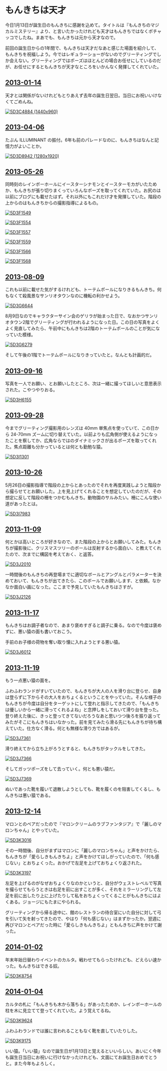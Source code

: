 ﻿# もんきちは天才

今日1月13日が誕生日のもんきちに感謝を込めて。タイトルは『もんきちのマジカルミステリー』より、と言いたかったけれども天才はもんきちではなくポチャッコでしたね。まあでも、もんきちは元から天才なので。

前回の誕生日からの1年間で、もんきちは天才だなあと感じた場面を紹介して、もんきちを祝福しよう。今ではレギュラーショーがないのでグリーティングでしか会えない。グリーティングではポーズはほとんどの場合お任せにしているのだが、お任せにするともんきちが天才なところをいかんなく発揮してくれていた。

## [2013-01-14](https://picasaweb.google.com/103687453618299008868/20130114SPL?noredirect=1)

天才とは関係がないけれどもとりあえず去年の誕生日翌日。当日にお祝いいけなくてごめんね。

[![5D3C4884 (1440x960)](https://lh3.googleusercontent.com/-wo1U4nQsbrQ/UPWCFX-ArvI/AAAAAAAAI2w/qlN8CeyDWu4/s500/5D3C4884%2520%25281440x960%2529.jpg)](https://picasaweb.google.com/lh/photo/VrxQuk9McZiUveOGDOc8B9MTjNZETYmyPJy0liipFm0?feat=embedwebsite)

## [2013-04-06](https://picasaweb.google.com/103687453618299008868/20130406Puroland?noredirect=1)

たぶん ILLUMINANT の振付。6年も前のパレードなのに、もんきちはなんと記憶力がよいことか。

[![5D3D8942 (1280x1920)](https://lh4.googleusercontent.com/-SxUBdsFMpU4/UWF0pXWFozI/AAAAAAAAO5M/A87mNESe0Ag/s500/5D3D8942%2520%25281280x1920%2529.jpg)](https://picasaweb.google.com/lh/photo/-WfYJYJlLP7QTu5PhdeOntMTjNZETYmyPJy0liipFm0?feat=embedwebsite)

## [2013-05-26](http://www.flickr.com/photos/ohtake_tomohiro/sets/72157633737567563/)

同時刻のレインボーホールにイースターシナモンとイースターモカがいたためか、もんきちが張り切りまくっていろんなポーズを取ってくれていた。お尻のは以前にブログにも載せたはず。それ以外にもこれだけ才を発揮していた。階段の上からのはもんきちからの撮影指導によるもの。

[![5D3F1549](http://farm8.staticflickr.com/7396/8854985460_0682881879.jpg)](http://www.flickr.com/photos/ohtake_tomohiro/8854985460/)

[![5D3F1554](http://farm3.staticflickr.com/2815/8854984560_52285a71b0.jpg)](http://www.flickr.com/photos/ohtake_tomohiro/8854984560/)

[![5D3F1557](http://farm3.staticflickr.com/2891/8854979630_30bfa406a1.jpg)](http://www.flickr.com/photos/ohtake_tomohiro/8854979630/)

[![5D3F1559](http://farm4.staticflickr.com/3819/8854978948_8a003f7166.jpg)](http://www.flickr.com/photos/ohtake_tomohiro/8854978948/)

[![5D3F1566](http://farm3.staticflickr.com/2878/8854973840_ca412c4ac2.jpg)](http://www.flickr.com/photos/ohtake_tomohiro/8854973840/)

[![5D3F1568](http://farm4.staticflickr.com/3668/8854972068_225b018dd2.jpg)](http://www.flickr.com/photos/ohtake_tomohiro/8854972068/)

## [2013-08-09](http://www.flickr.com/photos/ohtake_tomohiro/sets/72157634994740435/)

これも以前に載せた気がするけれども、トーテムポールになりきるもんきち。何もなくて殺風景なサンリオタウンなのに機転の利かせよう。

[![5D3G6644](http://farm6.staticflickr.com/5321/9474022494_da53852fbb.jpg)](http://www.flickr.com/photos/ohtake_tomohiro/9474022494/)

8月9日なのでキャラクターサイン会のゲリラが始まった日で、なおかつサンリオタウン2階でグリーティングが行われるようになった日。この日の写真をよくよく見直してみたら、午前中にもんきちは2階のトーテムポールのことが気になっていた模様。

[![5D3G6279](http://farm8.staticflickr.com/7343/9474042950_3c161c6ebe.jpg)](http://www.flickr.com/photos/ohtake_tomohiro/9474042950/)

そして午後の1階でトーテムポールになりきっていたと。なんとも計画的だ。

## [2013-09-16](http://www.flickr.com/photos/ohtake_tomohiro/sets/72157635565824731/)

写真を一人でお願い、とお願いしたところ、次は一緒に撮ってほしいと意思表示された。こやつやりおる。

[![5D3H6155](http://farm8.staticflickr.com/7358/9775248963_6d68b3dc57.jpg)](http://www.flickr.com/photos/ohtake_tomohiro/9775248963/)

## [2013-09-28](http://www.flickr.com/photos/ohtake_tomohiro/sets/72157635978286873/)

今までグリーティング撮影用のレンズは 40mm 単焦点を使っていて、この日から 24-70mm ズームに切り替えていた。以前よりも広角側が使えるようになったことを察してか、広角ならではのダイナミックさが出るポーズを取ってくれた。焦点距離も分かっているとは何とも勤勉な猿。

[![5D3I1301](http://farm3.staticflickr.com/2826/9982273354_dce1fd6815.jpg)](http://www.flickr.com/photos/ohtake_tomohiro/9982273354/)

## [2013-10-26](http://www.flickr.com/photos/ohtake_tomohiro/sets/72157636973677534/)

5月26日の撮影指導で階段の上からとあったのでそれを再度実践しようと階段から撮らせてとお願いした。上を見上げてくれることを想定していたのだが、その想定に反して階段の柵をつかむもんきち。動物園のサルみたい。柵にこんな使い道があったとは。

[![5D3I7983](http://farm4.staticflickr.com/3733/10495585524_7a8a951f48.jpg)](http://www.flickr.com/photos/ohtake_tomohiro/10495585524/)

## [2013-11-09](http://www.flickr.com/photos/ohtake_tomohiro/sets/72157637511514035/)

何とかは高いところが好きなので、また階段の上からとお願いしてみた。もんきちが撮影後に、クリスマスツリーのボールは反射するから面白い、と教えてくれたので、次までに構図を考えておく、と返答。

[![5D3J2010](http://farm4.staticflickr.com/3802/10776954933_67afacb182.jpg)](http://www.flickr.com/photos/ohtake_tomohiro/10776954933/)

一時間後のもんきちの再登場までに適切なボールとアングルとパラメーターを決めておいて、もんきちが出てきたら、このボールでお願いします、と依頼。なかなか面白い画になった。ここまで予見していたもんきちはさすが。

[![5D3J2126](http://farm8.staticflickr.com/7344/10776781294_f43dde0de7.jpg)](http://www.flickr.com/photos/ohtake_tomohiro/10776781294/)

## [2013-11-17](http://www.flickr.com/photos/ohtake_tomohiro/sets/72157637766945784/)

もんきちはお調子者なので、あまり褒めすぎると調子に乗る。なので今度は褒めずに、悪い猿の面も書いておこう。

手前のお子様の荷物を奪い取り懐に入れようとする悪い猿。

[![5D3J6012](http://farm4.staticflickr.com/3763/10906533206_46b178322b.jpg)](http://www.flickr.com/photos/ohtake_tomohiro/10906533206/)

## [2013-11-19](http://www.flickr.com/photos/ohtake_tomohiro/sets/72157637877090525/)

もう一点悪い猿の面を。

ふわふわランドがすいていたので、もんきちが大人の人を滑り台に登らせ、自身は登らずに下からその大人をおちょくるということをやっていた。そんな様子のもんきちが今度は自分をターゲットにして登れと指示してきたので、「もんきちは優しいから一緒に滑ってくれるよね」と念押しをしておいて滑り台を登った。登り終えた後に、きっと登ってきてないだろうなあと思いつつ後ろを振り返ってみたがそこにもんきちはいなかった。前を見てみたら滑る先にもんきちが待ち構えていた。仕方なく滑る。何とも無様な滑り方ではあるが。

[![5D3J7361](http://farm3.staticflickr.com/2810/10963678854_559039a93f.jpg)](http://www.flickr.com/photos/ohtake_tomohiro/10963678854/)

滑り終えてから立ち上がろうとすると、もんきちがタックルをしてきた。

[![5D3J7366](http://farm8.staticflickr.com/7329/10963504265_f583085ae6.jpg)](http://www.flickr.com/photos/ohtake_tomohiro/10963504265/)

そしてガッツポーズをして去っていく。何とも悪い猿だ。

[![5D3J7369](http://farm4.staticflickr.com/3783/10963580286_1d078e57bd.jpg)](http://www.flickr.com/photos/ohtake_tomohiro/10963580286/)

ぬいであった靴を履いて退散しようとしても、靴を履くのを阻害してくるし、もんきちは悪い猿である。

## [2013-12-14](http://www.flickr.com/photos/ohtake_tomohiro/sets/72157638682112766/)

マロンとのペアだったので『マロンクリームのラブファンタジア』で「麗しのマロンちゃん」とやっていた。

[![5D3K3016](http://farm8.staticflickr.com/7374/11377337983_aa7694217d.jpg)](http://www.flickr.com/photos/ohtake_tomohiro/11377337983/)

その一時間後、自分がまずはマロンに「麗しのマロンちゃん」と声をかけたら、もんきちが「愛らしきもんきちよ」と声をかけてほしがっていたので、「何も感じない」とおちょくった。おかげで左足を上げておちょくり返された。

[![5D3K3197](http://farm6.staticflickr.com/5477/11377192215_3f01e05ab7.jpg)](http://www.flickr.com/photos/ohtake_tomohiro/11377192215/)

左足を上げるのがなぜおちょくりなのかというと、自分がウェストレベルで写真を撮らせてもらうときは右足を前に出すことが多く、それをミラーリングして左足を前に出したり上に上げたりして私をおちょくってくることがもんきちにはよくある。ジョージにもたまにやられる。

グリーティングから帰る途中に、館のレストランの待合室にいた自分に対して弓を引いて矢を射ってきたので、やはり「何も感じない」はまずかったか。翌週に再びマロンとペアだった時に「愛らしきもんきちよ」ともんきちに声をかけて謝った。

## [2014-01-02](http://www.flickr.com/photos/ohtake_tomohiro/sets/72157639313355833/)

年末年始日替わりイベントのカルタ。戦わせてもらったけれども、どえらい速かった。もんきちはできる奴。

[![5D3K8754](http://farm8.staticflickr.com/7363/11709694915_8b84f62ba4.jpg)](http://www.flickr.com/photos/ohtake_tomohiro/11709694915/)

## [2014-01-04](http://www.flickr.com/photos/ohtake_tomohiro/sets/72157639392528083/)

カルタの札に「もんきちも木から落ちる」があったためか、レインボーホールの柱を木に見立てて登ってくれていた。よう覚えてるね。

[![5D3K9624](http://farm3.staticflickr.com/2823/11751790415_b02064e034.jpg)](http://www.flickr.com/photos/ohtake_tomohiro/11751790415/)

ふわふわランドでは誰に言われることもなく靴を直していたりした。

[![5D3K9175](http://farm4.staticflickr.com/3813/11752068013_f54c8336de.jpg)](http://www.flickr.com/photos/ohtake_tomohiro/11752068013/)

いい猿。「いい猿」なので誕生日が1月13日と覚えるといいらしい。あいにく今年も誕生日当日にお祝いに行けなかったけれども、文面にてお誕生日おめでとうと。また今年もよろしく。
